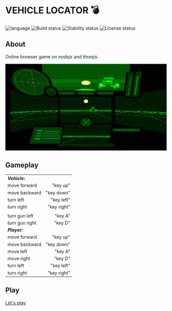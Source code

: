 
# VEHICLE LOCATOR :bomb: # 

![language](https://img.shields.io/badge/code-es6-green.svg) 
![Build status](https://img.shields.io/badge/build-passing-green.svg) 
![Stability status](https://img.shields.io/badge/stability-stable-green.svg) 
![License status](https://img.shields.io/badge/license-Beerware-green.svg) 


About
------------   
Online browser game on *nodejs* and *threejs*.  
  
  
![pic](https://raw.githubusercontent.com/fire888/locator/master/www/app/styles/screenshot.jpg)  

Gameplay
------------ 
||| 
| -------------------- | ------------------:|
| **_Vehicle:_**       |                    |
| move forward         | "key up"           |
| move backward        | "key down"         |
| turn left            | "key left"         |
| turn right           | "key right"        |
| 	                   |                    |
|turn gun left         | "key A"            |  
|turn gun right        | "key D"            |  
| **_Player:_**        |                    |  
|move forward          | "key up"           |
|move backward         | "key down"         |
|move left             | "key A"            |
|move right            | "key D"            |
|turn left             | "key left"         |  
|turn right            | "key right"        |    


Play
------------ 

[Let's play](http://poligon.e2e4d7d5.ru)

